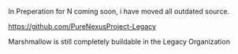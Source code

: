 In Preperation for N coming soon, i have moved all outdated source.

https://github.com/PureNexusProject-Legacy

Marshmallow is still completely buildable in the Legacy Organization
